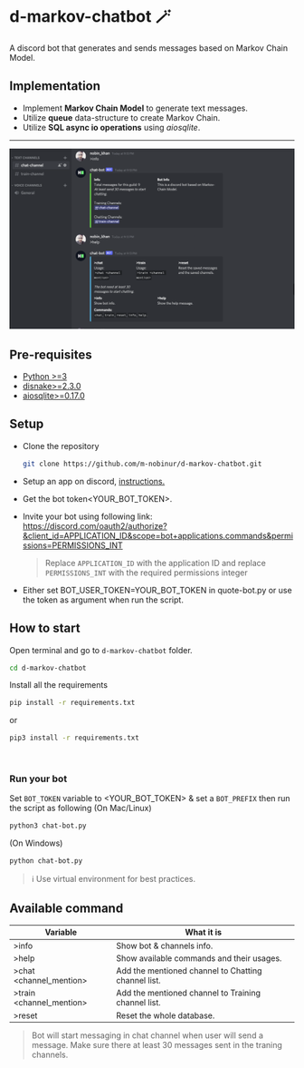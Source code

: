 # d-markov-chatbot 🪄

A discord bot that generates and sends messages based on Markov Chain Model.

## Implementation

- Implement **Markov Chain Model** to generate text messages.
- Utilize **queue** data-structure to create Markov Chain.
- Utilize **SQL async io operations** using *aiosqlite*.

---

[<img src="markov-chatbot.png">](d-markov-chatbot)

## Pre-requisites

- [Python >=3](https://www.python.org/)
- [disnake>=2.3.0](https://github.com/DisnakeDev/disnake)
- [aiosqlite>=0.17.0](https://github.com/omnilib/aiosqlite)

## Setup

- Clone the repository

    ```bash
    git clone https://github.com/m-nobinur/d-markov-chatbot.git
    ```

- Setup an app on discord, [instructions.](https://github.com/reactiflux/discord-irc/wiki/Creating-a-discord-bot-&-getting-a-token)
- Get the bot token<YOUR_BOT_TOKEN>.
- Invite your bot using following link:
  <https://discord.com/oauth2/authorize?&client_id=APPLICATION_ID&scope=bot+applications.commands&permissions=PERMISSIONS_INT>
  > Replace `APPLICATION_ID` with the application ID and replace `PERMISSIONS_INT` with the required permissions integer

- Either set BOT_USER_TOKEN=YOUR_BOT_TOKEN in quote-bot.py or use the token as argument when run the script.

## How to start

Open terminal and go to `d-markov-chatbot` folder.

```bash
cd d-markov-chatbot
```

Install all the requirements

```bash
pip install -r requirements.txt
```

or

```bash
pip3 install -r requirements.txt
```

<br>

### Run your bot

Set `BOT_TOKEN` variable to <YOUR_BOT_TOKEN> & set a `BOT_PREFIX`  then run the script as following (On Mac/Linux)

```bash
python3 chat-bot.py
```

(On Windows)

```bash
python chat-bot.py
```

> ℹ️
> Use virtual environment for best practices.

## Available command

| Variable                  | What it is                                                            |
| ------------------------- | ----------------------------------------------------------------------|
| >info                        | Show bot & channels info.
| >help     | Show available commands and their usages.                                            |
| >chat <channel_mention>    | Add the mentioned channel to Chatting channel list.                                            |
| >train <channel_mention>        | Add the mentioned channel to Training channel list.
| >reset  | Reset the whole database.                                        |

> Bot will start messaging in chat channel when user will send a message.
> Make sure there at least 30 messages sent in the traning channels.
